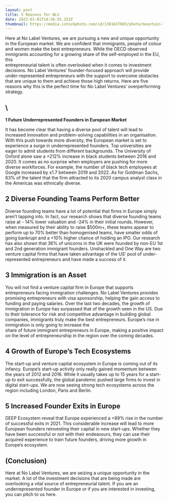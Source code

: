 ```yaml
---
layout: post
title: 5 Reasons for NLV
date: 2023-01-01T14:56:55.253Z
thumbnail: https://media.istockphoto.com/id/1381637603/photo/mountain-landscape.jpg?s=1024x1024&w=is&k=20&c=C9JwCd6nvW_0hmfolDgi5uq2yAqeNWwyqLgZdODGsEQ=
---
```

Here at No Label Ventures, we are pursuing a new and unique opportunity in the European market. We are confident that immigrants, people of colour and women make the best entrepreneurs.<!-- more --> While the OECD observed immigrants accounting for a growing share of the self-employed in the EU, this\
entrepreneurial talent is often overlooked when it comes to investment decisions. No Label Ventures’ founder-focused approach will provide under-represented entrepreneurs with the support to overcome obstacles that are unique to them and achieve those high returns. Here are five reasons why this is the perfect time for No Label Ventures’ overperforming strategy.

## \
**1 Future Underrepresented Founders in European Market**

It has become clear that having a diverse pool of talent will lead to increased innovation and problem-solving capabilities in an organisation. With this push towards more diversity, the European market is set to experience a surge in underrepresented founders. Top universities are eager to admit students from different backgrounds. The University of Oxford alone saw a +212% increase in black students between 2016 and 2020. It comes as no surprise when employers are pushing for more diverse workforces. For example, the number of black tech employees at Google increased by x1.7 between 2019 and 2022. As for Goldman Sachs, 63% of the talent that the firm attracted to its 2020 campus analyst class in the Americas was ethnically diverse.

## **2 Diverse Founding Teams Perform Better**

Diverse founding teams have a lot of potential that firms in Europe simply aren’t tapping into. In fact, our research shows that diverse founding teams raise at - 14% lower valuation and -24% in their initial rounds. However, when measured by their ability to raise $500m+, these teams appear to perform up to 70% better than homogenised teams, have smaller odds of going bankrupt and a +10% higher chance of holding an IPO. Our research has also shown that 36% of unicorns in the UK were founded by non-EU 1st and 2nd generation immigrant founders. Unshackled and One Way are two venture capital firms that have taken advantage of the US’ pool of under-represented entrepreneurs and have made a success of it.

## **3 Immigration is an Asset**

You will not find a venture capital firm in Europe that supports entrepreneurs facing immigration challenges. No Label Ventures provides promising entrepreneurs with visa sponsorship, helping the gain access to funding and paying salaries. Over the last two decades, the growth of immigration in Europe has surpassed that of the growth seen in the US. Due to their tolerance for risk and competitive advantage in building global companies, immigrants truly make the best entrepreneurs. Europe’s rise in immigration is only going to increase the\
share of future immigrant entrepreneurs in Europe, making a positive impact on the level of entrepreneurship in the region over the coming decades.

## **4 Growth of Europe’s Tech Ecosystems**

The start-up and venture capital ecosystem in Europe is coming out of its infancy. Europe’s start-up activity only really gained momentum between the years of 2012 and 2016. While it usually takes up to 15 years for a start-up to exit successfully, the global pandemic pushed large firms to invest in digital start-ups. We are now seeing strong tech ecosystems across the region including London, Paris and Berlin.

## **5 Increased Founder Exits in Europe**

DEEP Ecosystem reveal that Europe experienced a +89% rise in the number of successful exits in 2021. This considerable increase will lead to more European founders reinvesting their capital in new start-ups. Whether they have been successful or not with their endeavours, they can use their acquired experience to train future founders, driving more growth in Europe’s ecosystem.

## **(Conclusion)**

Here at No Label Ventures, we are seizing a unique opportunity in the market. A lot of the investment decisions that are being made are overlooking a vital source of entrepreneurial talent. If you are an underrepresented founder in Europe or if you are interested in investing, you can pitch to us here.

[](https://tally.so/r/wbRMgw "https\://tally.so/r/wbRMgw")